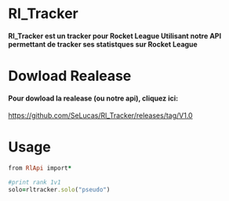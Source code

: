 # Rl_Tracker
#### Rl_Tracker est un tracker pour Rocket League Utilisant notre API permettant de tracker ses statistques sur Rocket League

# Dowload Realease
#### Pour dowload la realease (ou notre api), cliquez ici:
https://github.com/SeLucas/Rl_Tracker/releases/tag/V1.0

# Usage
```ruby
from RlApi import*

#print rank 1v1
solo=rltracker.solo("pseudo")
```
